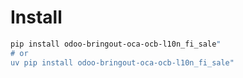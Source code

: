 # Install

```bash
pip install odoo-bringout-oca-ocb-l10n_fi_sale"
# or
uv pip install odoo-bringout-oca-ocb-l10n_fi_sale"
```
